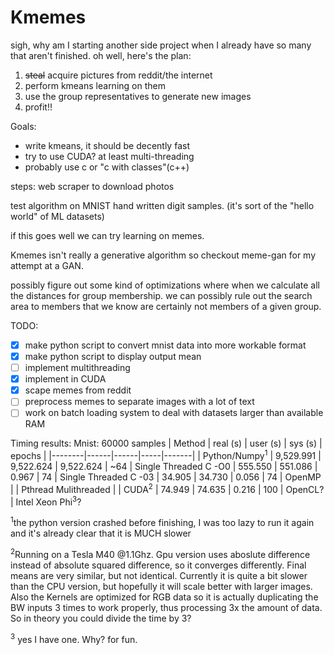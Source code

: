 # Kmemes #
sigh, why am I starting another side project when I already have so many that
aren't finished. oh well, here's the plan:
1. ~~steal~~ acquire pictures from reddit/the internet
2. perform kmeans learning on them
3. use the group representatives to generate new images
4. profit!!

Goals:
 - write kmeans, it should be decently fast
 - try to use CUDA? at least multi-threading 
 - probably use c or "c with classes"(c++)


steps:
web scraper to download photos

test algorithm on MNIST hand written digit samples. (it's sort of the "hello world" of ML datasets)

if this goes well we can try learning on memes.

Kmemes isn't really a generative algorithm so checkout meme-gan for my attempt at a GAN.

possibly figure out some kind of optimizations where when we calculate all the
distances for group membership. we can possibly rule out the search area to 
members that we know are certainly not members of a given group.

TODO:
 - [x] make python script to convert mnist data into more workable format
 - [x] make python script to display output mean
 - [ ] implement multithreading
 - [x] implement in CUDA
 - [x] scape memes from reddit
 - [ ] preprocess memes to separate images with a lot of text
 - [ ] work on batch loading system to deal with datasets larger than available RAM

 Timing results: 
Mnist: 60000 samples
| Method | real (s) | user (s) | sys (s) | epochs |
|--------|------|------|-----|-------|
| Python/Numpy<sup>1</sup> | 9,529.991 | 9,522.624 | 9,522.624 | ~64
| Single Threaded C -O0 | 555.550 | 551.086 | 0.967 | 74
| Single Threaded C -03 | 34.905 | 34.730 | 0.056 | 74
| OpenMP |
| Pthread Mulithreaded |
| CUDA<sup>2</sup> | 74.949 | 74.635 | 0.216 | 100
| OpenCL?
| Intel Xeon Phi<sup>3</sup>?

<sup>1</sup>the python version crashed before finishing, I was too lazy to run it again and it's already clear that it is MUCH slower

<sup>2</sup>Running on a Tesla M40 @1.1Ghz. Gpu version uses aboslute difference instead of absolute squared difference, so it converges differently. Final means are very similar, but not identical.
Currently it is quite a bit slower than the CPU version, but hopefully it will scale better with larger images. 
Also the Kernels are optimized for RGB data so it is actually duplicating the BW inputs 3 times to work properly, thus processing 3x the amount of data. So in theory you could divide the time by 3?

<sup>3</sup> yes I have one. Why? for fun.

